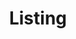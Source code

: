 ---
title: Listing
_template: detail
model: 2011 Volkswagen Jetta 2.5 SE
price: 
mileage: 29,500 miles
owner:
engine:
transmission: Manual transmission
drive:

---
